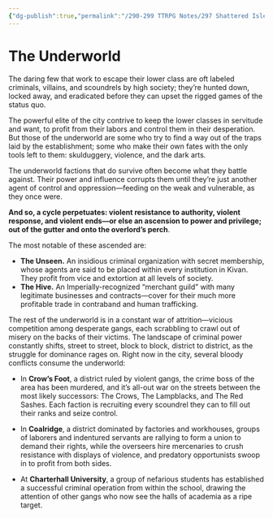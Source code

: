 ```yaml
---
{"dg-publish":true,"permalink":"/290-299 TTRPG Notes/297 Shattered Isles/20 Kivan/Order/Kivan Underworld/"}
---
```



# The Underworld

The daring few that work to escape their lower class are oft labeled criminals, villains, and scoundrels by high society; they’re hunted down, locked away, and eradicated before they can upset the rigged games of the status quo. 

The powerful elite of the city contrive to keep the lower classes in servitude and want, to profit from their labors and control them in their desperation. But those of the underworld are some who try to find a way out of the traps laid by the establishment; some who make their own fates with the only tools left to them: skulduggery, violence, and the dark arts.

The underworld factions that do survive often become what they battle against. Their power and influence corrupts them until they’re just another agent of control and oppression—feeding on the weak and vulnerable, as they once were.

**And so, a cycle perpetuates: violent resistance to authority, violent response, and violent ends—or else an ascension to power and privilege; out of the gutter and onto the overlord’s perch**.

The most notable of these ascended are:

-   **The Unseen.** An insidious criminal organization with secret membership, whose agents are said to be placed within every institution in Kivan. They profit from vice and extortion at all levels of society.
-   **The Hive.** An Imperially-recognized “merchant guild” with many legitimate businesses and contracts—cover for their much more profitable trade in contraband and human trafficking.

The rest of the underworld is in a constant war of attrition—vicious competition among desperate gangs, each scrabbling to crawl out of misery on the backs of their victims. The landscape of criminal power constantly shifts, street to street, block to block, district to district, as the struggle for dominance rages on. Right now in the city, several bloody conflicts consume the underworld:

-   In **Crow’s Foot**, a district ruled by violent gangs, the crime boss of the area has been murdered, and it’s all-out war on the streets between the most likely successors: The Crows, The Lampblacks, and The Red Sashes. Each faction is recruiting every scoundrel they can to fill out their ranks and seize control.

-   In **Coalridge**, a district dominated by factories and workhouses, groups of laborers and indentured servants are rallying to form a union to demand their rights, while the overseers hire mercenaries to crush resistance with displays of violence, and predatory opportunists swoop in to profit from both sides.

-   At **Charterhall University**, a group of nefarious students has established a successful criminal operation from within the school, drawing the attention of other gangs who now see the halls of academia as a ripe target.